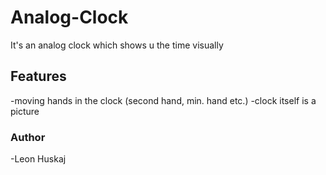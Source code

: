 <h1>Analog-Clock</h1>
<p>It's an analog clock which shows u the time visually</p>

<h2>Features</h2>
-moving hands in the clock (second hand, min. hand etc.)
-clock itself is a picture

<h3>Author</h3>
-Leon Huskaj
